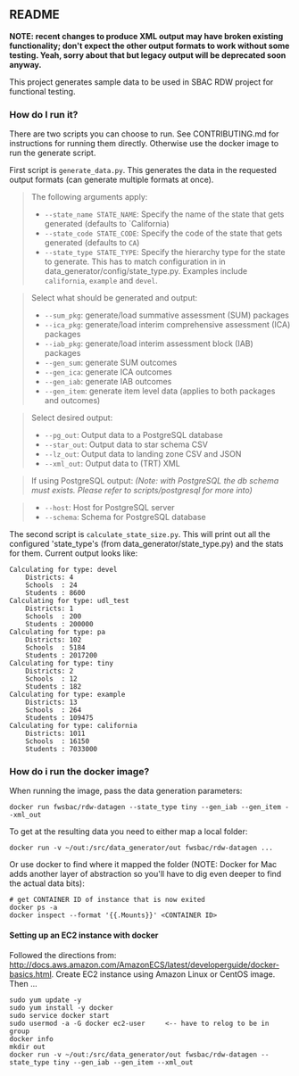 ## README

**NOTE: recent changes to produce XML output may have broken existing functionality; don't expect the other output 
formats to work without some testing. Yeah, sorry about that but legacy output will be deprecated soon anyway.**

This project generates sample data to be used in SBAC RDW project for functional testing.

### How do I run it?

There are two scripts you can choose to run. See CONTRIBUTING.md for instructions for running them directly. 
Otherwise use the docker image to run the generate script.

First script is `generate_data.py`. This generates the data in the requested output formats (can generate multiple formats at once).

> The following arguments apply:
> * `--state_name STATE_NAME`: Specify the name of the state that gets generated (defaults to `California)
> * `--state_code STATE_CODE`: Specify the code of the state that gets generated (defaults to `CA`)
> * `--state_type STATE_TYPE`: Specify the hierarchy type for the state to generate. 
This has to match configuration in in data_generator/config/state_type.py. Examples include `california`, `example` and `devel`. 

> Select what should be generated and output:
> * `--sum_pkg`: generate/load summative assessment (SUM) packages
> * `--ica_pkg`: generate/load interim comprehensive assessment (ICA) packages
> * `--iab_pkg`: generate/load interim assessment block (IAB) packages
> * `--gen_sum`: generate SUM outcomes
> * `--gen_ica`: generate ICA outcomes
> * `--gen_iab`: generate IAB outcomes
> * `--gen_item`: generate item level data (applies to both packages and outcomes)

> Select desired output:
> * `--pg_out`: Output data to a PostgreSQL database
> * `--star_out`: Output data to star schema CSV
> * `--lz_out`: Output data to landing zone CSV and JSON
> * `--xml_out`: Output data to (TRT) XML

> If using PostgreSQL output:
*(Note: with PostgreSQL the db schema must exists. Please refer to scripts/postgresql for more into)*

> * `--host`: Host for PostgreSQL server
> * `--schema`: Schema for PostgreSQL database

The second script is `calculate_state_size.py`.
This will print out all the configured 'state_type's (from data_generator/state_type.py) and the stats for them.
Current output looks like:
```text
Calculating for type: devel
    Districts: 4
    Schools  : 24
    Students : 8600
Calculating for type: udl_test
    Districts: 1
    Schools  : 200
    Students : 200000
Calculating for type: pa
    Districts: 102
    Schools  : 5184
    Students : 2017200
Calculating for type: tiny
    Districts: 2
    Schools  : 12
    Students : 182
Calculating for type: example
    Districts: 13
    Schools  : 264
    Students : 109475
Calculating for type: california
    Districts: 1011
    Schools  : 16150
    Students : 7033000
```

### How do i run the docker image?
When running the image, pass the data generation parameters:

    docker run fwsbac/rdw-datagen --state_type tiny --gen_iab --gen_item --xml_out

To get at the resulting data you need to either map a local folder:

    docker run -v ~/out:/src/data_generator/out fwsbac/rdw-datagen ...

Or use docker to find where it mapped the folder (NOTE: Docker for Mac adds another layer of abstraction so you'll
have to dig even deeper to find the actual data bits):

    # get CONTAINER ID of instance that is now exited
    docker ps -a
    docker inspect --format '{{.Mounts}}' <CONTAINER ID>

#### Setting up an EC2 instance with docker
Followed the directions from: http://docs.aws.amazon.com/AmazonECS/latest/developerguide/docker-basics.html.
Create EC2 instance using Amazon Linux or CentOS image. Then ...

    sudo yum update -y
    sudo yum install -y docker
    sudo service docker start
    sudo usermod -a -G docker ec2-user     <-- have to relog to be in group
    docker info
    mkdir out
    docker run -v ~/out:/src/data_generator/out fwsbac/rdw-datagen --state_type tiny --gen_iab --gen_item --xml_out